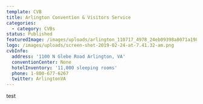 ```yaml
---
template: CVB
title: Arlington Convention & Visitors Service
categories:
  - category: CVBs
status: Published
featuredImage: /images/uploads/arlington_110717_4978_24eb09398a8071a198a9a20e52fdae66.jpg
logo: /images/uploads/screen-shot-2019-02-24-at-7.41.32-am.png
cvbInfo:
  address: '1100 N Glebe Road Arlington, VA'
  conventionCenter: None
  hotelInventory: '11,000 sleeping rooms'
  phone: 1-800-677-6267
  twitter: ArlingtonVA
---
```


test
